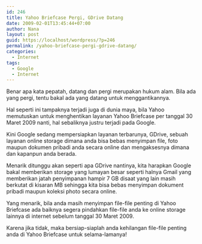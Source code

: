 ```yaml
---
id: 246
title: Yahoo Briefcase Pergi, GDrive Datang
date: 2009-02-01T13:45:44+07:00
author: Nana
layout: post
guid: https://localhost/wordpress/?p=246
permalink: /yahoo-briefcase-pergi-gdrive-datang/
categories:
  - Internet
tags:
  - Google
  - Internet
---
```

Benar apa kata pepatah, datang dan pergi merupakan hukum alam. Bila ada yang pergi, tentu bakal ada yang datang untuk menggantikannya.

Hal seperti ini tampaknya terjadi juga di dunia maya, bila Yahoo memutuskan untuk menghentikan layanan Yahoo Briefcase per tanggal 30 Maret 2009 nanti, hal sebaliknya justru terjadi pada Google.

Kini Google sedang mempersiapkan layanan terbarunya, GDrive, sebuah layanan online storage dimana anda bisa bebas menyimpan file, foto maupun dokumen pribadi anda secara online dan mengaksesnya dimana dan kapanpun anda berada.

Menarik ditunggu akan seperti apa GDrive nantinya, kita harapkan Google bakal memberikan storage yang lumayan besar seperti halnya Gmail yang memberikan jatah penyimpanan hampir 7 GB disaat yang lain masih berkutat di kisaran MB sehingga kita bisa bebas menyimpan dokument pribadi maupun koleksi photo secara online.

Yang menarik, bila anda masih menyimpan file-file penting di Yahoo Briefcase ada baiknya segera pindahkan file-file anda ke online storage lainnya di internet sebelum tanggal 30 Maret 2009.

Karena jika tidak, maka bersiap-siaplah anda kehilangan file-file penting anda di Yahoo Briefcase untuk selama-lamanya!
